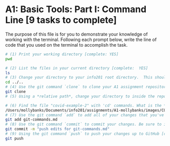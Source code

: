 # A1: Basic Tools: Part I: Command Line [9 tasks to complete]

The purpose of this file is for you to demonstrate your knowledge of working with the terminal. Following each prompt below, write the line of code that you used on the terminal to accomplish the task.

```bash
# (1) Print your working directory [complete: YES]
pwd

# (2) List the files in your current directory [complete:  YES]
ls
# (3) Change your directory to your info201 root directory.  This should be `~/Documents/info201`. [complete: YES ]
cd ../..
# (4) Use the git command `clone` to clone your A1 assignment repository from GitHub to your `assignments` directory [complete: YES ]
git clone 
# (5) Using a *relative path*, change your directory to inside the repository you just cloned [complete:  ]

# (6) Find the file "covid-example-2" with 'cd' commands. What is the *absolute path* to this file? [complete: YES ]
/Users/mollybanks/Documents/info201/assignments/A1-mollybanks/images/COVID-19-Visualizations/covid-example-2.png
# (7) Use the git command `add` to add all of your changes that you've made to this and other files (if any) [complete: YES ]
git add git-commands.md
# (8) Use the git command `commit` to commit your changes. Be sure to include a *descriptive message* [complete: YES ]
git commit -m "push edits for git-commands.md"
# (9) Using the git command `push` to push your changes up to GitHub [complete: YES]
git push 
```

